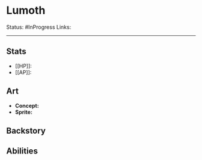 # Lumoth
Status: #InProgress
Links:
___
## Stats
- [[HP]]: 
- [[AP]]:

## Art
- **Concept:**
- **Sprite:**

## Backstory


## Abilities
